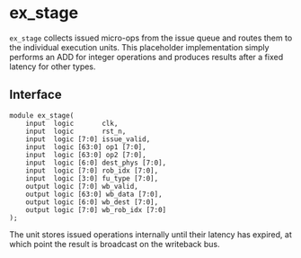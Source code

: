 # ex_stage

`ex_stage` collects issued micro-ops from the issue queue and routes them
to the individual execution units. This placeholder implementation simply
performs an ADD for integer operations and produces results after a fixed
latency for other types.

## Interface

```
module ex_stage(
    input  logic       clk,
    input  logic       rst_n,
    input  logic [7:0] issue_valid,
    input  logic [63:0] op1 [7:0],
    input  logic [63:0] op2 [7:0],
    input  logic [6:0] dest_phys [7:0],
    input  logic [7:0] rob_idx [7:0],
    input  logic [3:0] fu_type [7:0],
    output logic [7:0] wb_valid,
    output logic [63:0] wb_data [7:0],
    output logic [6:0] wb_dest [7:0],
    output logic [7:0] wb_rob_idx [7:0]
);
```

The unit stores issued operations internally until their latency has
expired, at which point the result is broadcast on the writeback bus.
